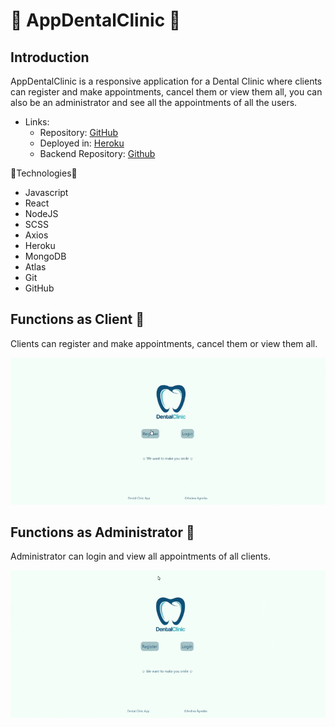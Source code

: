  # 🦷 AppDentalClinic 🦷

## Introduction

AppDentalClinic is a responsive application for a Dental Clinic where clients can register and make appointments, cancel them or view them all, you can also be an administrator and see all the appointments of all the users.

- Links: 
  - Repository: [GitHub](https://github.com/Agredas/AppDentalClinicFrontend)
  - Deployed in: [Heroku](https://app-dental-clinic-frontend.herokuapp.com/)
  - Backend Repository: [Github](https://github.com/Agredas/AppDentalClinicBackend)

🔧Technologies🔨

- Javascript
- React
- NodeJS
- SCSS
- Axios
- Heroku
- MongoDB
- Atlas
- Git
- GitHub

## Functions as Client 🚀

Clients can register and make appointments, cancel them or view them all.

![](video/ClientFunctions.gif)

## Functions as Administrator 🚀

Administrator can login and view all appointments of all clients.

![](video/AdminFunctions.gif)

